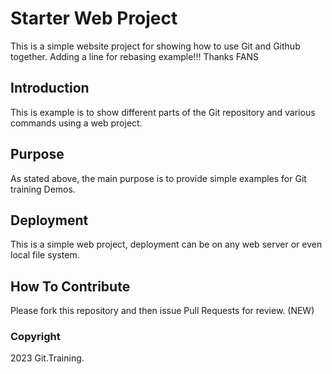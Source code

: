 # Starter Web Project

This is a simple website project for
showing how to use Git and Github together.
Adding a line for rebasing example!!! Thanks FANS

## Introduction

This is example is to show different parts
of the Git repository and various commands using 
a web project. 

## Purpose

As stated above, the main purpose is to 
provide simple examples for Git training Demos.

## Deployment

This is a simple web project, deployment
can be on any web server or even local file system.

## How To Contribute

Please fork this repository and then issue Pull Requests for review. (NEW)

### Copyright

2023 Git.Training. 
